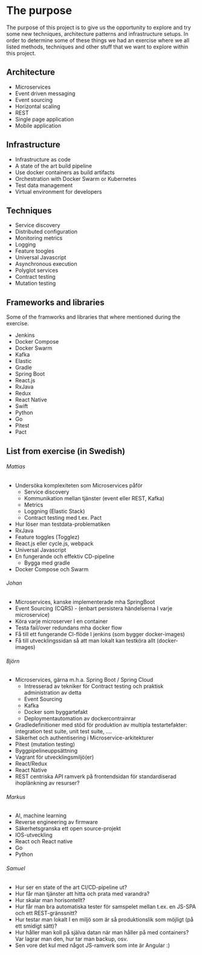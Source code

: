# The purpose

The purpose of this project is to give us the opportunity to explore and try some new techniques, architecture patterns and infrastructure setups. In order to determine some of these things we had an exercise where we all listed methods, techniques and other stuff that we want to explore within this project.

## Architecture

* Microservices
* Event driven messaging
* Event sourcing
* Horizontal scaling
* REST
* Single page application
* Mobile application

## Infrastructure
* Infrastructure as code
* A state of the art build pipeline
* Use docker containers as build artifacts
* Orchestration with Docker Swarm or Kubernetes
* Test data management
* Virtual environment for developers

## Techniques
* Service discovery
* Distributed configuration
* Monitoring metrics
* Logging
* Feature toogles
* Universal Javascript
* Asynchronous execution
* Polyglot services
* Contract testing
* Mutation testing

## Frameworks and libraries
Some of the framworks and libraries that where mentioned during the exercise.

* Jenkins
* Docker Compose
* Docker Swarm
* Kafka
* Elastic
* Gradle
* Spring Boot
* React.js
* RxJava
* Redux
* React Native
* Swift
* Python
* Go
* Pitest
* Pact



## List from exercise (in Swedish)

###### Mattias
* Undersöka komplexiteten som Microservices påför
  * Service discovery
  * Kommunikation mellan tjänster (event eller REST, Kafka)
  * Metrics
  * Loggning (Elastic Stack)
  * Contract testing med t.ex. Pact
* Hur löser man testdata-problematiken
* RxJava
* Feature toggles (Togglez)
* React.js eller cycle.js, webpack
* Universal Javascript
* En fungerande och effektiv CD-pipeline
  * Bygga med gradle
* Docker Compose och Swarm

###### Johan
* Microservices, kanske implementerade mha SpringBoot
* Event Sourcing (CQRS) - (enbart persistera händelserna I varje microservice)
* Köra varje microserver I en container
* Testa fail/over redundans mha docker flow
* Få till ett fungerande CI-flöde I jenkins (som bygger docker-images)
* Få till utvecklingssidan så att man lokalt kan testköra allt (docker-images)

###### Björn
* Microservices, gärna m.h.a. Spring Boot / Spring Cloud
  * Intresserad av tekniker för Contract testing och praktisk administration av detta
  * Event Sourcing
  * Kafka
  * Docker som byggartefakt
  * Deploymentautomation av dockercontrainrar
* Gradledefinitioner med stöd för produktion av multipla testartefakter: integration test suite, unit test suite, ....
* Säkerhet och authentisering i Microservice-arkitekturer
* Pitest (mutation testing)
* Byggpipelineuppsättning
* Vagrant för utvecklingsmiljö(er)
* React/Redux
* React Native
* REST centriska API ramverk på frontendsidan för standardiserad ihoplänkning av resurser?

###### Markus

* AI, machine learning
* Reverse engineering av firmware
* Säkerhetsgranska ett open source-projekt
* IOS-utveckling
* React och React native
* Go
* Python

###### Samuel

* Hur ser en state of the art CI/CD-pipeline ut?
* Hur får man tjänster att hitta och prata med varandra?
* Hur skalar man horisontellt?
* Hur får man bra automatiska tester för samspelet mellan t.ex. en JS-SPA och ett REST-gränssnitt?
* Hur testar man lokalt I en miljö som är så produktionslik som möjligt (på ett smidigt sätt)?
* Hur håller man koll på själva datan när man håller på med containers? Var lagrar man den, hur tar man backup, osv.
* Sen vore det kul med något JS-ramverk som inte är Angular :)

